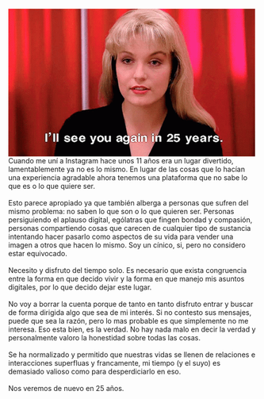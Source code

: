 <html lang="en">
<head>
  <meta charset="UTF-8">
  <meta name="viewport" content="width=device-width, initial-scale=1.0">
  <title>ininteligible</title>
  <style>
    :root {
      --bg-color: #282a36;
      --text-color: #f8f8f2;
      --link-color: #bd93f9;
      --sepia-color: #c0c090; /* Nuevo color sepia */
    }

    body {
      background-color: var(--bg-color);
      color: var(--text-color);
      font-family: Arial, sans-serif;
      transition: background-color 0.5s, color 0.5s;
    }

    a {
      color: var(--link-color);
    }

    /* Estilos para el texto que se escribe letra por letra */
    #text {
      display: inline-block;
      overflow: hidden;
      white-space: nowrap;
      border-right: 0.15em solid var(--text-color);
 
      animation: typing 4s steps(14), blink-caret 0.75s step-end infinite;
    }
    @keyframes typing {
      from {
        width: 0;
      }
      to {
        width: 100%;
      }
    }
    @keyframes blink-caret {
      from,
      to {
        border-color: transparent;
      }
      50% {
        border-color: var(--text-color);
      }
    }
    #cat {
      font-family: monospace;
      white-space: pre;
      font-size: 20px;
    }
    #textBubble {
      background-color: #28282B;
      border-radius: 10px;
      padding: 10px;
      margin-top: 20px;
    }
  </style>
</head>

<body>
  <p>
<img align=center src="/uploads/foryoureyes/mevoydeinstagram.gif"><br>
Cuando me uní a Instagram hace unos 11 años era un lugar divertido, lamentablemente ya no es lo mismo. En lugar de las cosas que lo hacían una experiencia agradable ahora tenemos una plataforma que no sabe lo que es o lo que quiere ser. <br>
<br>
Esto parece apropiado ya que también alberga a personas que sufren del mismo problema: no saben lo que son o lo que quieren ser. Personas persiguiendo el aplauso digital, ególatras que fingen bondad y compasión, personas compartiendo cosas que carecen de cualquier tipo de sustancia intentando hacer pasarlo como aspectos de su vida para vender una imagen a otros que hacen lo mismo. Soy un cínico, si, pero no considero estar equivocado. <br>
<br>
Necesito y disfruto del tiempo solo. Es necesario que exista congruencia entre la forma en que decido vivir y la forma en que manejo mis asuntos digitales, por lo que decido dejar este lugar. <br>
<br>
No voy a borrar la cuenta porque de tanto en tanto disfruto entrar y buscar de forma dirigida algo que sea de mi interés. Si no contesto sus mensajes, puede que sea la razón, pero lo mas probable es que simplemente no me interesa. Eso esta bien, es la verdad. No hay nada malo en decir la verdad y personalmente valoro la honestidad sobre todas las cosas. <br>
<br>
Se ha normalizado y permitido que nuestras vidas se llenen de relaciones e interacciones superfluas y francamente, mi tiempo (y el suyo) es demasiado valioso como para desperdiciarlo en eso. <br>
<br>
Nos veremos de nuevo en 25 años.
</p>


</body>

</html>
